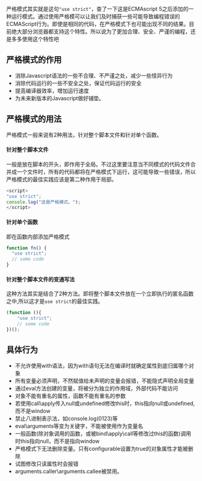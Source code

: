 严格模式其实就是这句`"use strict"`，查了一下这是ECMAscript 5之后添加的一种运行模式。通过使用严格模可以让我们及时捕获一些可能导致编程错误的ECMAScript行为。即使是相同的代码，在严格模式下也可能出现不同的结果。目前绝大部分浏览器都支持这个特性。所以说为了更加合理、安全、严谨的编程，还是多多使用这个特性吧

<!-- more -->

## 严格模式的作用
- 消除Javascript语法的一些不合理、不严谨之处，减少一些怪异行为
- 消除代码运行的一些不安全之处，保证代码运行的安全
- 提高编译器效率，增加运行速度
- 为未来新版本的Javascript做好铺垫。

## 严格模式的用法
严格模式一般来说有2种用法，针对整个脚本文件和针对单个函数。
#### 针对整个脚本文件
一般是放在脚本的开头，即作用于全局。不过这里要注意当不同模式的代码文件合并成一个文件时，所有的代码都将在严格模式下运行，这可能导致一些错误，所以严格模式的最佳实践应该是第二种作用于局部。
```js
<script>
"use strict";
console.log("这是严格模式。");
</script>
```
#### 针对单个函数
即在函数内部添加严格模式
```js
function fn() {
  "use strict";
  // some code
}
```
#### 针对整个脚本文件的变通写法
这种方法其实是结合了2种方法。即将整个脚本文件放在一个立即执行的匿名函数之中,所以这才是`use strict`的最佳实践。
```js
(function (){
    "use strict";
    // some code
})();
```
## 具体行为
- 不允许使用with语法，因为with语句无法在编译时就确定属性到底归属哪个对象
- 所有变量必须声明，不然赋值给未声明的变量会报错，不能隐式声明全局变量
- 通过eval方法创建的变量，将被分为独立的作用域，外部代码不能访问
- 对象不能有重名的属性，函数不能有重名的参数
- 若使用call\apply传入null或undefined修改this时，this指向null或undefined,而不是window
- 禁止八进制表示法，如console.log(0123)等
- eval\arguments等变为关键字，不能被使用作为变量名
- 一般函数(除对象调用的函数，或被bind\apply\call等修改过this的函数)调用时this指向null，而不是指向window
- 严格模式下无法删除变量。只有configurable设置为true的对象属性才能被删除
- 试图修改只读属性时会报错
- arguments.caller\arguments.callee被禁用。